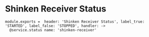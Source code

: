 
# Shinken Receiver Status

    module.exports =  header: 'Shinken Receiver Status', label_true: 'STARTED', label_false: 'STOPPED', handler: ->
      @service.status name: 'shinken-receiver'
